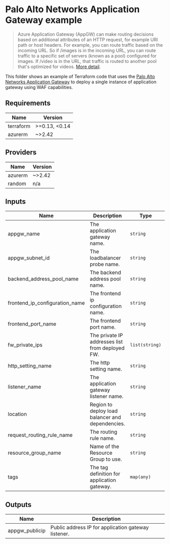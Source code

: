 # Palo Alto Networks Application Gateway example

>Azure Application Gateway (AppGW) can make routing decisions based on additional attributes of an HTTP request, for example URI path or host headers. For example, you can route traffic based on the incoming URL. So if /images is in the incoming URL, you can route traffic to a specific set of servers (known as a pool) configured for images. If /video is in the URL, that traffic is routed to another pool that's optimized for videos. [More detail](https://docs.microsoft.com/en-us/azure/application-gateway/overview).

This folder shows an example of Terraform code that uses the [Palo Alto Networks Application Gateway](https://github.com/PaloAltoNetworks/terraform-azurerm-vmseries-modules/tree/develop/example/appgw) to deploy a single instance of application gateway using WAF capabilities. 

<!-- BEGINNING OF PRE-COMMIT-TERRAFORM DOCS HOOK -->
## Requirements

| Name | Version |
|------|---------|
| terraform | >=0.13, <0.14 |
| azurerm | ~>2.42 |

## Providers

| Name | Version |
|------|---------|
| azurerm | ~>2.42 |
| random | n/a |

## Inputs

| Name | Description | Type | Default | Required |
|------|-------------|------|---------|:--------:|
| appgw\_name | The application gateway name. | `string` | n/a | yes |
| appgw\_subnet\_id | The loadbalancer probe name. | `string` | `null` | no |
| backend\_address\_pool\_name | The backend address pool name. | `string` | `"backend_http"` | no |
| frontend\_ip\_configuration\_name | The frontend ip configuration name. | `string` | `"frontend_ip_config_name"` | no |
| frontend\_port\_name | The frontend port name. | `string` | `"frontend_http"` | no |
| fw\_private\_ips | The private IP addresses list from deployed FW. | `list(string)` | `null` | no |
| http\_setting\_name | The http setting name. | `string` | `"http"` | no |
| listener\_name | The application gateway listener name. | `string` | `"http_listener"` | no |
| location | Region to deploy load balancer and dependencies. | `string` | `""` | no |
| request\_routing\_rule\_name | The routing rule name. | `string` | `"http_rule"` | no |
| resource\_group\_name | Name of the Resource Group to use. | `string` | n/a | yes |
| tags | The tag definition for application gateway. | `map(any)` | `{}` | no |

## Outputs

| Name | Description |
|------|-------------|
| appgw\_publicip | Public address IP for application gateway listener. |
<!-- END OF PRE-COMMIT-TERRAFORM DOCS HOOK -->
